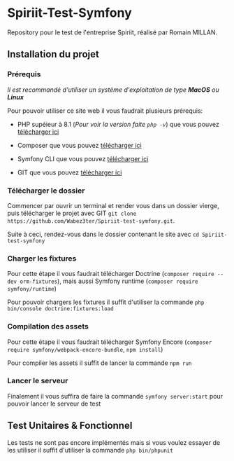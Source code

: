 
# Spiriit-Test-Symfony
Repository pour le test de l'entreprise Spiriit, réalisé par Romain MILLAN.

## Installation du projet

### Prérequis
*Il est recommandé d'utiliser un système d'exploitation de type **MacOS** ou **Linux***

Pour pouvoir utiliser ce site web il vous faudrait plusieurs prérequis:
- PHP supéieur à 8.1 (*Pour voir la version faite `php -v`*) que vous pouvez [télécharger ici](https://www.php.net/downloads)

- Composer que vous pouvez [télécharger ici](https://getcomposer.org/)

- Symfony CLI que vous pouvez [télécharger ici](https://symfony.com/download)
- GIT que vous pouvez [télécharger ici](https://git-scm.com/downloads)


### Télécharger le dossier
Commencer par ouvrir un terminal et render vous dans un dossier vierge, puis télécharger le projet avec GIT `git clone https://github.com/Wabez3ter/Spiriit-test-symfony.git`.

Suite à ceci, rendez-vous dans le dossier contenant le site avec `cd Spiriit-test-symfony`


### Charger les fixtures
Pour cette étape il vous faudrait télécharger Doctrine (`composer require --dev orm-fixtures`), mais aussi Symfony runtime (`composer require symfony/runtime`)

Pour pouvoir chargers les fixtures il suffit d'utiliser la commande `php bin/console doctrine:fixtures:load`


### Compilation des assets
Pour cette étape il vous faudrait télécharger Symfony Encore (`composer require symfony/webpack-encore-bundle`, `npm install`)

Pour compiler les assets il suffit de lancer la commande `npm run`


### Lancer le serveur
Finalement il vous suffira de faire la commande `symfony server:start` pour pouvoir lancer le serveur de test


## Test Unitaires & Fonctionnel
Les tests ne sont pas encore implémentés mais si vous voulez essayer de les utiliser il suffit d'utiliser la commande `php bin/phpunit`